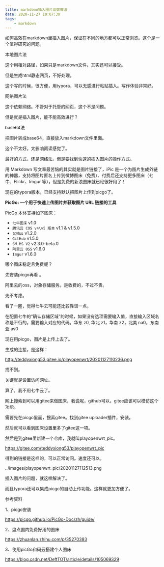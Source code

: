 ```yaml
---
title: markdown插入图片高效做法
date: 2020-11-27 10:07:30
tags:
	- markdown
---
```




如何高效在markdown里插入图片，保证在不同的地方都可以正常浏览。这个是一个值得研究的问题。

本地图片法

这个用相对路径，如果只是markdown文件，其实还可以接受。

但是生成html静态网页，不好处理。

这个写的时候，很方便，用typora，可以无感进行粘贴插入。写作体验非常好。

网络图片法

这个依赖网络。不管对于托管的网页，这个不是问题。

但是就是插入图片，能不能高效进行？

base64法

把图片转成base64，直接放入markdown文件里面。

这个不太好。太影响阅读感觉了。



最好的方式，还是网络法。但是要找到快速的插入图片的操作方式。



用 Markdown 写文章最苦恼的其实就是图片链接了，iPic 是一个为图片生成外链的神器，支持将图片匿名上传到微博图床（免费）、付费后还支持更多图床（七牛、Flickr、Imgur 等），但是免费的新浪图床就已经很好用了！



现在的typora版本，已经支持默认把图片上传到picgo了。

**PicGo: 一个用于快速上传图片并获取图片 URL 链接的工具**

PicGo 本体支持如下图床：

- `七牛图床` v1.0
- `腾讯云 COS v4\v5 版本` v1.1 & v1.5.0
- `又拍云` v1.2.0
- `GitHub` v1.5.0
- `SM.MS V2` v2.3.0-beta.0
- `阿里云 OSS` v1.6.0
- `Imgur` v1.6.0

哪个图床稳定且免费呢？

先安装picgo再看 。

阿里云的oss，对象存储服务。是收费的，不过不贵。

先不考虑。

看了一圈，觉得七牛云可能还比较靠谱一点。

在配置七牛的“确认存储区域”的时候，如果没有选项需要输入值，直接输入区域名称是不行的，需要输入对应的代码。华东 z0, 华北 z1，华南 z2，北美 na0，东南亚 as0



现在用picgo，图片是上传上去了。

生成的连接，是这样：

http://teddyxiong53.gitee.io/playopenwrt/20201127110236.png

找不到。

关键就是设置访问网址。

算了，我不用七牛云了。

网上搜索到可以用gitee来做图床，我说呢，github可以，gitee应该可以模仿这个功能。

需要先在picgo里面，搜索gitee。找到gitee uploader插件，安装。

然后就可以看到图床设置里多了gitee这一项。

然后是到gitee里新建一个仓库，我就叫playopenwrt_pic。

https://gitee.com/teddyxiong53/playopenwrt_pic

得到的链接是这样的，可以正常访问。速度还可以。

../images/playopenwrt_pic/20201127112513.png



插入图片的问题，就这样解决了。

而且typora还可以集成picgo的自动上传功能。这样就更加方便了。





参考资料

1、picgo安装

https://picgo.github.io/PicGo-Doc/zh/guide/

2、盘点国内免费好用的图床

https://zhuanlan.zhihu.com/p/35270383

3、使用picGo和码云搭建个人图床

https://blog.csdn.net/DeftTOT/article/details/105069329